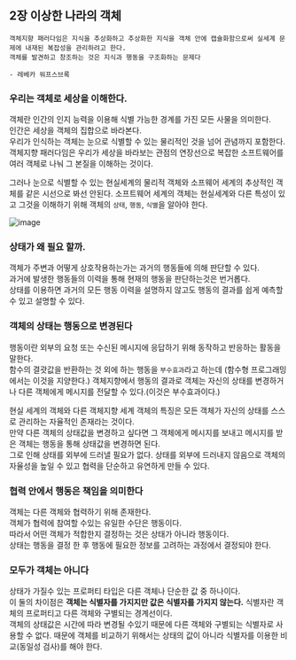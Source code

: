 ## 2장 이상한 나라의 객체   

```
객체지향 패러다임은 지식을 추상화하고 추상화한 지식을 객체 안에 캡슐화함으로써 실세계 문제에 내재된 복잡성을 관리하려고 한다. 
객체를 발견하고 창조하는 것은 지식과 행동을 구조화하는 문제다  

- 레베카 워프스브록 
```

### **우리는 객체로 세상을 이해한다.**      

객체란 인간의 인지 능력을 이용해 식별 가능한 경계를 가진 모든 사물을 의미한다.   
인간은 세상을 객체의 집합으로 바라본다.   
우리가 인식하는 객체는 눈으로 식별할 수 있는 물리적인 것을 넘어 관념까지 포함한다.   
객체지향 패러다임은 우리가 세상을 바라보는 관점의 연장선으로 복잡한 소프트웨어를 여러 객체로 나눠 그 본질을 이해하는 것이다.   

그러나 눈으로 식별할 수 있는 현실세계의 물리적 객체와 소프웨어 세계의 추상적인 객체를 같은 시선으로 봐선 안된다. 소프트웨어 세계의 객체는 현실세계와 다른 특성이 있고 그것을 이해하기 위해 객체의 `상태`, `행동`, `식별`을 알아야 한다.   

    
![image](https://user-images.githubusercontent.com/51963264/187242315-8ae2e7ff-94e3-45ea-b4d7-510f1d3bce63.png)


### **상태가 왜 필요 할까.**

객체가 주변과 어떻게 상호작용하는가는 과거의 행동들에 의해 판단할 수 있다.   
과거에 발생한 행동들의 이력을 통해 현재의 행동을 판단하는것은 번거롭다.   
상태를 이용하면 과거의 모든 행동 이력을 설명하지 않고도 행동의 결과를 쉽게 예측할 수 있고 설명할 수 있다.

### **객체의 상태는 행동으로 변경된다**

행동이란 외부의 요청 또는 수신된 메시지에 응답하기 위해 동작하고 반응하는 활동을 말한다.    
함수의 결괏값을 반환하는 것 외에 하는 행동을 `부수효과`라고 하는데  (함수형 프로그래밍에서는 이것을 지양한다.) 객체지향에서 행동의 결과로 객체는 자신의 상태를 변경하거나 다른 객체에게 메시지를 전달할 수 있다.(이것은 부수효과이다.)

현실 세계의 객체와 다른 객체지향 세계 객체의 특징은 모든 객체가 자신의 상태를 스스로 관리하는 자율적인 존재라는 것이다.    
만약 다른 객체의 상태값을 변경하고 싶다면 그 객체에게 메시지를 보내고 메시지를 받은 객체는 행동을 통해 상태값을 변경하면 된다.   
그로 인해 상태를 외부에 드러낼 필요가 없다. 상태를 외부에 드러내지 않음으로 객체의 자율성을 높일 수 있고 협력을 단순하고 유연하게 만들 수 있다.

### **협력 안에서 행동은 책임을 의미한다**

객체는 다른 객체와 협력하기 위해 존재한다.    
객체가 협력에 참여할 수있는 유일한 수단은 행동이다.   
따라서 어떤 객체가 적합한지 결정하는 것은 상태가 아니라 행동이다.    
상태는 행동을 결정 한 후 행동에 필요한 정보를 고려하는 과정에서 결정되야 한다.


### **모두가 객체는 아니다**

상태가 가질수 있는 프로퍼티 타입은 다른 객체나 단순한 값 중 하나이다.   
이 둘의 차이점은 **객체는 식별자를 가지지만 값은 식별자를 가지지 않는다.**
식별자란 객체의 프로퍼티고 다른 객체와 구별되는 경계선이다.    
객체의 상태값은 시간에 따라 변경될 수있기 때문에 다른 객체와 구별되는 식별자로 사용할 수 없다. 
때문에 객체를 비교하기 위해서는 상태의 값이 아니라 식별자를 이용한 비교(동일성 검사)를 해야 한다.

